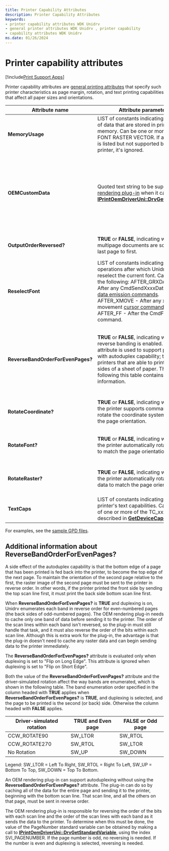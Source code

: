 ```yaml
---
title: Printer Capability Attributes
description: Printer Capability Attributes
keywords:
- printer capability attributes WDK Unidrv
- general printer attributes WDK Unidrv , printer capability
- capability attributes WDK Unidrv
ms.date: 01/26/2024
---
```


# Printer capability attributes

[!include[Print Support Apps](../includes/print-support-apps.md)]

Printer capability attributes are [general printing attributes](general-printing-attributes.md) that specify such printer characteristics as page margin, rotation, and text printing capabilities that affect all paper sizes and orientations.

| Attribute name | Attribute parameter | Comments |
|--|--|--|
| **MemoryUsage** | LIST of constants indicating the types of data that are stored in printer memory. Can be one or more of: FONT RASTER VECTOR. If a data type is listed but not supported by the printer, it's ignored. | Optional. If not specified, the default value is LIST(FONT, RASTER, VECTOR). For more information, see [Describing printer memory configurations](describing-printer-memory-configurations.md). |
| **OEMCustomData** | Quoted text string to be supplied to a [rendering plug-in](rendering-plug-ins.md) when it calls [**IPrintOemDriverUni::DrvGetGPDData**](/windows-hardware/drivers/ddi/prcomoem/nf-prcomoem-iprintoemdriveruni-drvgetgpddata). | Required if a rendering plug-in calls **IPrintOemDriverUni::DrvGetGPDData**. Interpretation of text string contents is determined by the rendering plug-in. This attribute is a relocatable global attribute; it may be placed at the root level (see [Root-level-only attributes](root-level-only-attributes.md)) to signify that it has no dependency on printer configuration, or it may appear with Option or Case constructs if there's some dependency. |
| **OutputOrderReversed?** | **TRUE** or **FALSE**, indicating whether multipage documents are sorted from last page to first. | Optional. If not specified, the default value is **FALSE**. The EXTERN_GLOBAL symbol shouldn't be used with **OutputOrderReversed?**. |
| **ReselectFont** | LIST of constants indicating operations after which Unidrv must reselect the current font. Can be on of the following: AFTER_GRXDATA - After any CmdSendXxxxData [raster data emission commands](raster-data-emission-commands.md). AFTER_XMOVE - After any x-movement [cursor commands](cursor-commands.md). AFTER_FF - After the CmdFF command. | Optional. If not specified, Unidrv doesn't reselect fonts. |
| **ReverseBandOrderForEvenPages?** | **TRUE** or **FALSE**, indicating whether reverse banding is enabled. This attribute is used to support printers with autoduplex capability; that is, printers that are able to print on both sides of a sheet of paper. The section following this table contains more information. | The default value of this attribute is **FALSE**. Setting this attribute to **TRUE** enables reverse banding order. This attribute is a relocatable global attribute. It may be placed at the root level (see [Root-level-only attributes](root-level-only-attributes.md)) to signify that it has no dependency on printer configuration, or it may appear with Option or Case constructs if there's some dependency. |
| **RotateCoordinate?** | **TRUE** or **FALSE**, indicating whether the printer supports commands to rotate the coordinate system to match the page orientation. | Optional. If not specified, the default value is **FALSE**. If **TRUE**, Option entries for the Orientation feature must specify printer commands. Can't be placed in a Case entry. |
| **RotateFont?** | **TRUE** or **FALSE**, indicating whether the printer automatically rotates fonts to match the page orientation. | Optional. If not specified, the default value is **FALSE**. If **TRUE**, then RotateCoordinate? must also be **TRUE**. Can't be placed in a Case entry. |
| **RotateRaster?** | **TRUE** or **FALSE**, indicating whether the printer automatically rotates raster data to match the page orientation. | Optional. If not specified, the default value is **FALSE**. If **TRUE**, then **RotateCoordinate?** must also be **TRUE**. Can't be placed in a Case entry. |
| **TextCaps** | LIST of constants indicating the printer's text capabilities. Can consist of one or more of the TC_xxx flags described in [**GetDeviceCaps**](/windows/win32/api/wingdi/nf-wingdi-getdevicecaps). | Optional. If not specified, Unidrv assumes no text capabilities are supported. |

For examples, see the [sample GPD files](sample-gpd-files.md).

## Additional information about ReverseBandOrderForEvenPages?

A side effect of the autoduplex capability is that the bottom edge of a page that has been printed is fed back into the printer, to become the top edge of the next page. To maintain the orientation of the second page relative to the first, the raster image of the second page must be sent to the printer in reverse order. In other words, if the printer printed the front side by sending the top scan line first, it must print the back side bottom scan line first.

When **ReverseBandOrderForEvenPages?** is **TRUE** and duplexing is on, Unidrv enumerates each band in reverse order for even-numbered pages (the back sides of odd-numbered pages). The OEM rendering plug-in needs to cache only one band of data before sending it to the printer. The order of the scan lines within each band isn't reversed, so the plug-in must still handle that task, and it must also reverse the order of the bits within each scan line. Although this is extra work for the plug-in, the advantage is that the plug-in doesn't need to cache any raster data and can begin sending data to the printer immediately.

The **ReverseBandOrderForEvenPages?** attribute is evaluated only when duplexing is set to "Flip on Long Edge". This attribute is ignored when duplexing is set to "Flip on Short Edge".

Both the value of the **ReverseBandOrderForEvenPages?** attribute and the driver-simulated rotation affect the way bands are enumerated, which is shown in the following table. The band enumeration order specified in the column headed with **TRUE** applies when **ReverseBandOrderForEvenPages?** is **TRUE**, and duplexing is selected, and the page to be printed is the second (or back) side. Otherwise the column headed with **FALSE** applies.

| Driver-simulated rotation | TRUE and Even page | FALSE or Odd page |
|--|--|--|
| CCW_ROTATE90 | SW_LTOR | SW_RTOL |
| CCW_ROTATE270 | SW_RTOL | SW_LTOR |
| No Rotation | SW_UP | SW_DOWN |

Legend: SW_LTOR = Left To Right, SW_RTOL = Right To Left, SW_UP = Bottom To Top, SW_DOWN = Top To Bottom.

An OEM rendering plug-in can support autoduplexing without using the **ReverseBandOrderForEvenPages?** attribute. The plug-in can do so by caching all of the data for the entire page and sending it to the printer, beginning with the bottom scan line. That scan line, and all the others on that page, must be sent in reverse order.

The OEM rendering plug-in is responsible for reversing the order of the bits with each scan line and the order of the scan lines with each band as it sends the data to the printer. To determine when this must be done, the value of the PageNumber standard variable can be obtained by making a call to [**IPrintOemDriverUni::DrvGetStandardVariable**](/windows-hardware/drivers/ddi/prcomoem/nf-prcomoem-iprintoemdriveruni-drvgetstandardvariable), using the index SVI_PAGENUMBER. If the page number is odd, no reversing is needed. If the number is even and duplexing is selected, reversing is needed.

